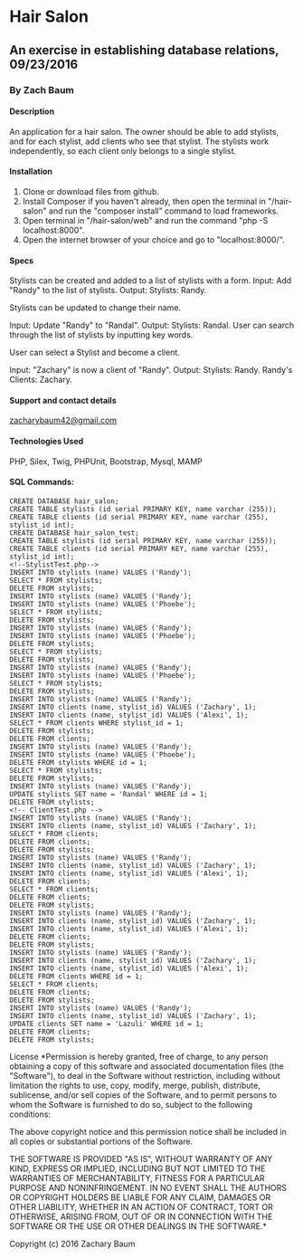 # Hair Salon

## An exercise in establishing database relations, 09/23/2016

### By Zach Baum

#### Description

An application for a hair salon. The owner should be able to add stylists, and for each stylist, add clients who see that stylist. The stylists work independently, so each client only belongs to a single stylist.

#### Installation

1. Clone or download files from github.
2. Install Composer if you haven't already, then open the terminal in "/hair-salon" and run the "composer install" command to load frameworks.
3. Open terminal in "/hair-salon/web" and run the command "php -S localhost:8000".
4. Open the internet browser of your choice and go to "localhost:8000/".

#### Specs

Stylists can be created and added to a list of stylists with a form.
Input: Add "Randy" to the list of stylists.
Output: Stylists: Randy.

Stylists can be updated to change their name.

Input: Update "Randy" to "Randal".
Output: Stylists: Randal.
User can search through the list of stylists by inputting key words.

User can select a Stylist and become a client.

Input: "Zachary" is now a client of "Randy".
Output: Stylists: Randy. Randy's Clients: Zachary.

#### Support and contact details

zacharybaum42@gmail.com

#### Technologies Used

PHP, Silex, Twig, PHPUnit, Bootstrap, Mysql, MAMP

#### SQL Commands:

~~~
CREATE DATABASE hair_salon;
CREATE TABLE stylists (id serial PRIMARY KEY, name varchar (255));
CREATE TABLE clients (id serial PRIMARY KEY, name varchar (255), stylist_id int);
CREATE DATABASE hair_salon_test;
CREATE TABLE stylists (id serial PRIMARY KEY, name varchar (255));
CREATE TABLE clients (id serial PRIMARY KEY, name varchar (255), stylist_id int);
<!--StylistTest.php-->
INSERT INTO stylists (name) VALUES ('Randy');
SELECT * FROM stylists;
DELETE FROM stylists;
INSERT INTO stylists (name) VALUES ('Randy');
INSERT INTO stylists (name) VALUES ('Phoebe');
SELECT * FROM stylists;
DELETE FROM stylists;
INSERT INTO stylists (name) VALUES ('Randy');
INSERT INTO stylists (name) VALUES ('Phoebe');
DELETE FROM stylists;
SELECT * FROM stylists;
DELETE FROM stylists;
INSERT INTO stylists (name) VALUES ('Randy');
INSERT INTO stylists (name) VALUES ('Phoebe');
SELECT * FROM stylists;
DELETE FROM stylists;
INSERT INTO stylists (name) VALUES ('Randy');
INSERT INTO clients (name, stylist_id) VALUES ('Zachary', 1);
INSERT INTO clients (name, stylist_id) VALUES ('Alexi', 1);
SELECT * FROM clients WHERE stylist_id = 1;
DELETE FROM stylists;
DELETE FROM clients;
INSERT INTO stylists (name) VALUES ('Randy');
INSERT INTO stylists (name) VALUES ('Phoebe');
DELETE FROM stylists WHERE id = 1;
SELECT * FROM stylists;
DELETE FROM stylists;
INSERT INTO stylists (name) VALUES ('Randy');
UPDATE stylists SET name = 'Randal' WHERE id = 1;
DELETE FROM stylists;
<!-- ClientTest.php -->
INSERT INTO stylists (name) VALUES ('Randy');
INSERT INTO clients (name, stylist_id) VALUES ('Zachary', 1);
SELECT * FROM clients;
DELETE FROM clients;
DELETE FROM stylists;
INSERT INTO stylists (name) VALUES ('Randy');
INSERT INTO clients (name, stylist_id) VALUES ('Zachary', 1);
INSERT INTO clients (name, stylist_id) VALUES ('Alexi', 1);
DELETE FROM clients;
SELECT * FROM clients;
DELETE FROM clients;
DELETE FROM stylists;
INSERT INTO stylists (name) VALUES ('Randy');
INSERT INTO clients (name, stylist_id) VALUES ('Zachary', 1);
INSERT INTO clients (name, stylist_id) VALUES ('Alexi', 1);
DELETE FROM clients;
DELETE FROM stylists;
INSERT INTO stylists (name) VALUES ('Randy');
INSERT INTO clients (name, stylist_id) VALUES ('Zachary', 1);
INSERT INTO clients (name, stylist_id) VALUES ('Alexi', 1);
DELETE FROM clients WHERE id = 1;
SELECT * FROM clients;
DELETE FROM clients;
DELETE FROM stylists;
INSERT INTO stylists (name) VALUES ('Randy');
INSERT INTO clients (name, stylist_id) VALUES ('Zachary', 1);
UPDATE clients SET name = 'Lazuli' WHERE id = 1;
DELETE FROM clients;
DELETE FROM stylists;
~~~

License
*Permission is hereby granted, free of charge, to any person obtaining a copy of this software and associated documentation files (the "Software"), to deal in the Software without restriction, including without limitation the rights to use, copy, modify, merge, publish, distribute, sublicense, and/or sell copies of the Software, and to permit persons to whom the Software is furnished to do so, subject to the following conditions:

The above copyright notice and this permission notice shall be included in all copies or substantial portions of the Software.

THE SOFTWARE IS PROVIDED "AS IS", WITHOUT WARRANTY OF ANY KIND, EXPRESS OR IMPLIED, INCLUDING BUT NOT LIMITED TO THE WARRANTIES OF MERCHANTABILITY, FITNESS FOR A PARTICULAR PURPOSE AND NONINFRINGEMENT. IN NO EVENT SHALL THE AUTHORS OR COPYRIGHT HOLDERS BE LIABLE FOR ANY CLAIM, DAMAGES OR OTHER LIABILITY, WHETHER IN AN ACTION OF CONTRACT, TORT OR OTHERWISE, ARISING FROM, OUT OF OR IN CONNECTION WITH THE SOFTWARE OR THE USE OR OTHER DEALINGS IN THE SOFTWARE.*

Copyright (c) 2016 Zachary Baum

